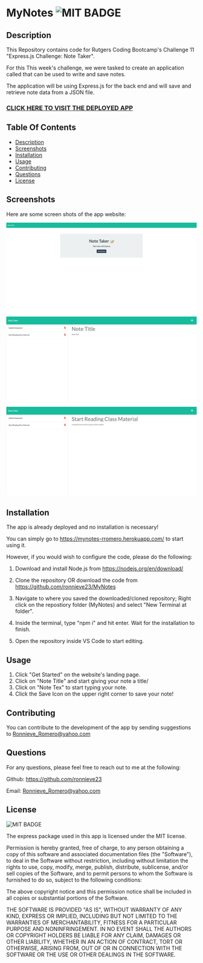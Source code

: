 # MyNotes ![MIT BADGE](https://img.shields.io/badge/License-MIT-blue.svg)
 
 ## Description
This Repository contains code for Rutgers Coding Bootcamp's Challenge 11 "Express.js Challenge: Note Taker". 

For this This week's challenge, we were tasked to create an application called that can be used to write and save notes.

The application will be using Express.js for the back end and will save and retrieve note data from a JSON file.

### [CLICK HERE TO VISIT THE DEPLOYED APP](https://mynotes-rromero.herokuapp.com/)

 ## Table Of Contents
  * [Description](#description)
  * [Screenshots](#screenshots)
  * [Installation](#installation)
  * [Usage](#usage)
  * [Contributing](#contributing)
  * [Questions](#questions)
  * [License](#license)

## Screenshots

Here are some screen shots of the app website:

![Landing Page Screenshot](./assets/notetaker-landingpage.png)
![Notes Page Screenshot](./assets/notes-blank.png)
![Note Selected Screenshot](./assets/note-selected.png)
 
## Installation

The app is already deployed and no installation is necessary! 

You can simply go to https://mynotes-rromero.herokuapp.com/ to start using it.

However, if you would wish to configure the code, please do the following:
1. Download and install Node.js from https://nodejs.org/en/download/

2. Clone the repository OR download the code from https://github.com/ronnieve23/MyNotes

3. Navigate to where you saved the downloaded/cloned repository; Right click on the repostiory folder (MyNotes) and select "New Terminal at folder". 

4. Inside the terminal, type "npm i" and hit enter. Wait for the installation to finish.

5. Open the repository inside VS Code to start editing.

## Usage
1. Click "Get Started" on the website's landing page.
2. Click on "Note Title" and start giving your note a title/
3. Click on "Note Tex" to start typing your note.
4. Click the Save Icon on the upper right corner to save your note!

## Contributing

 You can contribute to the development of the app by sending suggestions to Ronnieve_Romero@yahoo.com

 ## Questions 

  For any questions, please feel free to reach out to me at the following:

  Github: https://github.com/ronnieve23

  Email: Ronnieve_Romero@yahoo.com


 ## License

 ![MIT BADGE](https://img.shields.io/badge/License-MIT-blue.svg)

  The express package used in this app is licensed under the MIT license.

Permission is hereby granted, free of charge, to any person obtaining a copy
of this software and associated documentation files (the "Software"), to deal
in the Software without restriction, including without limitation the rights
to use, copy, modify, merge, publish, distribute, sublicense, and/or sell
copies of the Software, and to permit persons to whom the Software is
furnished to do so, subject to the following conditions:

The above copyright notice and this permission notice shall be included in all
copies or substantial portions of the Software.

THE SOFTWARE IS PROVIDED "AS IS", WITHOUT WARRANTY OF ANY KIND, EXPRESS OR
IMPLIED, INCLUDING BUT NOT LIMITED TO THE WARRANTIES OF MERCHANTABILITY,
FITNESS FOR A PARTICULAR PURPOSE AND NONINFRINGEMENT. IN NO EVENT SHALL THE
AUTHORS OR COPYRIGHT HOLDERS BE LIABLE FOR ANY CLAIM, DAMAGES OR OTHER
LIABILITY, WHETHER IN AN ACTION OF CONTRACT, TORT OR OTHERWISE, ARISING FROM,
OUT OF OR IN CONNECTION WITH THE SOFTWARE OR THE USE OR OTHER DEALINGS IN THE
SOFTWARE.